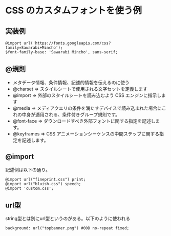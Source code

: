 # CSS のカスタムフォントを使う例

## 実装例

```
@import url('https://fonts.googleapis.com/css?family=Sawarabi+Mincho');
$font-family-base: 'Sawarabi Mincho', sans-serif;
```

## @規則
 - メタデータ情報、条件情報、記述的情報を伝えるのに使う
 - @charset => スタイルシートで使用される文字セットを定義します
 - @import => 外部のスタイルシートを読み込むよう CSS エンジンに指示します
 - @media => メディアクエリの条件を満たすデバイスで読み込まれた場合にこれの中身が適用される、条件付きグループ規則です。
 - @font-face => ダウンロードすべき外部フォントに関する指定を記述します。
 - @keyframes => CSS アニメーションシーケンスの中間ステップに関する指定を記述します。

## @import

記述例は以下の通り。

```
@import url("fineprint.css") print;
@import url("bluish.css") speech;
@import 'custom.css';
```

## url型

string型とは別にurl型というのがある。以下のように使われる

```
background: url("topbanner.png") #00D no-repeat fixed;
```
